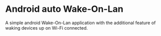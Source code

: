 Android auto Wake-On-Lan
========

A simple android Wake-On-Lan application with the additional feature of waking devices up on Wi-Fi connected.
